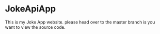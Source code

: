 # JokeApiApp

This is my Joke App website. please head over to the master branch is you want to view the source code.
